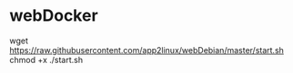 # webDocker


wget https://raw.githubusercontent.com/app2linux/webDebian/master/start.sh
chmod +x ./start.sh
